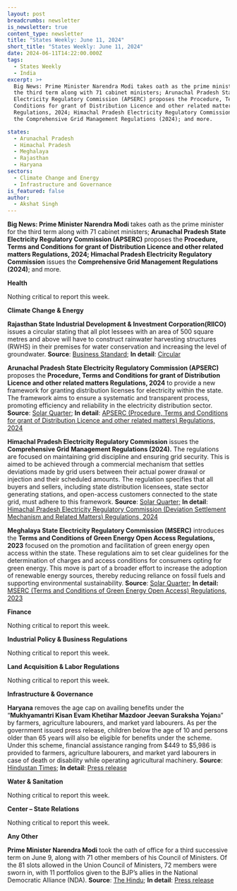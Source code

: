 ```yaml
---
layout: post
breadcrumbs: newsletter
is_newsletter: true
content_type: newsletter
title: "States Weekly: June 11, 2024"
short_title: "States Weekly: June 11, 2024"
date: 2024-06-11T14:22:00.000Z
tags:
  - States Weekly
  - India
excerpt: >+
  Big News: Prime Minister Narendra Modi takes oath as the prime minister for
  the third term along with 71 cabinet ministers; Arunachal Pradesh State
  Electricity Regulatory Commission (APSERC) proposes the Procedure, Terms and
  Conditions for grant of Distribution Licence and other related matters
  Regulations, 2024; Himachal Pradesh Electricity Regulatory Commission issues
  the Comprehensive Grid Management Regulations (2024); and more.

states:
  - Arunachal Pradesh
  - Himachal Pradesh
  - Meghalaya
  - Rajasthan
  - Haryana
sectors:
  - Climate Change and Energy
  - Infrastructure and Governance
is_featured: false
author:
  - Akshat Singh
---
```

**Big News: Prime Minister Narendra Modi** takes oath as the prime minister for the third term along with 71 cabinet ministers; **Arunachal Pradesh State Electricity Regulatory Commission (APSERC)** proposes the **Procedure, Terms and Conditions for grant of Distribution Licence and other related matters Regulations, 2024; Himachal Pradesh Electricity Regulatory Commission** issues the **Comprehensive Grid Management Regulations (2024)**; and more.



**Health** 

Nothing critical to report this week.



**Climate Change & Energy**

**Rajasthan State Industrial Development & Investment Corporation(RIICO)** issues a circular stating that all plot lessees with an area of 500 square metres and above will have to construct rainwater harvesting structures (RWHS) in their premises for water conservation and increasing the level of groundwater. **Source**: [Business Standard](https://www.business-standard.com/india-news/new-rainwater-harvesting-rules-for-all-plot-owners-in-rajasthan-124060400011_1.html); **In detail**: [Circular](https://jankalyanfile.rajasthan.gov.in/Content/UploadFolder/OrderEntry/RIICO/2024/Circular/O_030624_597cf13b-2c81-4dc5-95f6-3772754908a4.pdf)



**Arunachal Pradesh State Electricity Regulatory Commission (APSERC)** proposes the **Procedure, Terms and Conditions for grant of Distribution Licence and other related matters Regulations, 2024** to provide a new framework for granting distribution licenses for electricity within the state. The framework aims to ensure a systematic and transparent process, promoting efficiency and reliability in the electricity distribution sector. **Source**: [Solar Quarter](https://solarquarter.com/2024/06/05/new-draft-regulations-for-granting-electricity-distribution-licenses-in-arunachal-pradesh/); **In detail**: [APSERC (Procedure, Terms and Conditions for grant of Distribution Licence and other related matters) Regulations, 2024](https://apserc.nic.in/pdf/Draft%20Regulations/10-Draft%20APSERC%20%20Distribution%20Licensees_17.05.24.pdf)

[](https://apserc.nic.in/pdf/Draft%20Regulations/10-Draft%20APSERC%20%20Distribution%20Licensees_17.05.24.pdf)

**Himachal Pradesh Electricity Regulatory Commission** issues the **Comprehensive Grid Management Regulations (2024).** The regulations are focused on maintaining grid discipline and ensuring grid security. This is aimed to be achieved through a commercial mechanism that settles deviations made by grid users between their actual power drawal or injection and their scheduled amounts. The regulation specifies that all buyers and sellers, including state distribution licensees, state sector generating stations, and open-access customers connected to the state grid, must adhere to this framework. **Source**: [Solar Quarter;](https://solarquarter.com/2024/06/04/himachal-pradesh-implements-comprehensive-grid-management-regulations-2024/) **In detail**: [Himachal Pradesh Electricity Regulatory Commission (Deviation Settlement Mechanism and Related Matters) Regulations, 2024](https://hperc.org/new1/File1/fdsm2024.pdf)



**Meghalaya State Electricity Regulatory Commission (MSERC)** introduces the **Terms and Conditions of Green Energy Open Access Regulations, 2023** focused on the promotion and facilitation of green energy open access within the state. These regulations aim to set clear guidelines for the determination of charges and access conditions for consumers opting for green energy. This move is part of a broader effort to increase the adoption of renewable energy sources, thereby reducing reliance on fossil fuels and supporting environmental sustainability. **Source**: [Solar Quarter](https://solarquarter.com/2024/06/05/meghalaya-introduces-new-regulations-to-boost-green-energy-open-access/); **In detail:** [MSERC (Terms and Conditions of Green Energy Open Access) Regulations, 2023](https://mserc.gov.in/regulations/2024/MSERC_GreenEnergy_2023.pdf)

[](https://mserc.gov.in/regulations/2024/MSERC_GreenEnergy_2023.pdf)

**Finance**

Nothing critical to report this week.



**Industrial Policy & Business Regulations**  

Nothing critical to report this week.



**Land Acquisition & Labor Regulations**  

Nothing critical to report this week.



**Infrastructure & Governance**

**Haryana** removes the age cap on availing benefits under the “**Mukhyamantri Kisan Evam Khetihar Mazdoor Jeevan Suraksha Yojan**a” by farmers, agriculture labourers, and market yard labourers. As per the government issued press release, children below the age of 10 and persons older than 65 years will also be eligible for benefits under the scheme. Under this scheme, financial assistance ranging from $449 to $5,986 is provided to farmers, agriculture labourers, and market yard labourers in case of death or disability while operating agricultural machinery. **Source**: [Hindustan Times](https://www.hindustantimes.com/cities/chandigarh-news/haryana-removes-age-cap-on-accident-cover-for-farmers-agri-labourers-101717701420748.html); **In detail**: [Press release](https://prharyana.gov.in/en/the-haryana-government-has-taken-a-significant-decision-to-remove-the-age-limit-cap-for-the)



**Water & Sanitation**

Nothing critical to report this week.



**Center – State Relations** 

Nothing critical to report this week.



**Any Other**

**Prime Minister Narendra Modi** took the oath of office for a third successive term on June 9, along with 71 other members of his Council of Ministers. Of the 81 slots allowed in the Union Council of Ministers, 72 members were sworn in, with 11 portfolios given to the BJP’s allies in the National Democratic Alliance (NDA). **Source**: [The Hindu](https://www.thehindu.com/news/national/narendra-modi-sworn-in-as-prime-minister-for-third-consecutive-term/article68270092.ece); **In detail**: [Press release](https://pib.gov.in/PressReleasePage.aspx?PRID=2023675)
